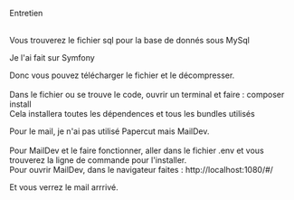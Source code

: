 Entretien<br><br>

Vous trouverez le fichier sql pour la base de donnés sous MySql<br>

Je l'ai fait sur Symfony <br>

Donc vous pouvez télécharger le fichier et le décompresser.<br><br>
Dans le fichier ou se trouve le code, ouvrir un terminal et faire : composer install<br>
Cela installera toutes les dépendences et tous les bundles utilisés<br>

Pour le mail, je n'ai pas utilisé Papercut mais MailDev.<br><br>
Pour MailDev et le faire fonctionner, aller dans le fichier .env et vous trouverez la ligne de commande pour l'installer.<br>
Pour ouvrir MailDev, dans le navigateur faites : http://localhost:1080/#/<br>

Et vous verrez le mail arrrivé.

